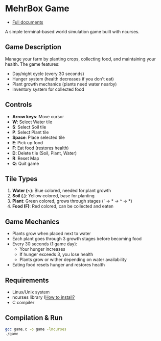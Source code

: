 # MehrBox Game

- [Full documents](doc.md)

A simple terminal-based world simulation game built with ncurses.

## Game Description

Manage your farm by planting crops, collecting food, and maintaining your health. The game features:
- Day/night cycle (every 30 seconds)
- Hunger system (health decreases if you don't eat)
- Plant growth mechanics (plants need water nearby)
- Inventory system for collected food

## Controls

- **Arrow keys**: Move cursor
- **W**: Select Water tile
- **S**: Select Soil tile
- **P**: Select Plant tile
- **Space**: Place selected tile
- **E**: Pick up food
- **F**: Eat food (restores health)
- **D**: Delete tile (Soil, Plant, Water)
- **R**: Reset Map
- **Q**: Quit game

## Tile Types

1. **Water (~)**: Blue colored, needed for plant growth
2. **Soil (.)**: Yellow colored, base for planting
3. **Plant**: Green colored, grows through stages (' → * → ^ → *)
4. **Food (F)**: Red colored, can be collected and eaten

## Game Mechanics

- Plants grow when placed next to water
- Each plant goes through 3 growth stages before becoming food
- Every 30 seconds (1 game day):
  - Your hunger increases
  - If hunger exceeds 3, you lose health
  - Plants grow or wither depending on water availability
- Eating food resets hunger and restores health

## Requirements

- Linux/Unix system
- ncurses library ([How to install?](https://github.com/mirror/ncurses/blob/master/INSTALL)
- C compiler

## Compilation & Run

```bash
gcc game.c -o game -lncurses
./game
```

